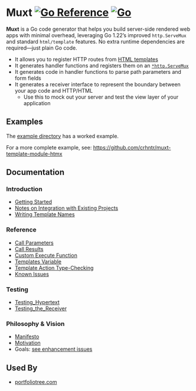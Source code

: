 # Muxt [![Go Reference](https://pkg.go.dev/badge/github.com/crhntr/muxt.svg)](https://pkg.go.dev/github.com/crhntr/muxt) [![Go](https://github.com/crhntr/muxt/actions/workflows/go.yml/badge.svg)](https://github.com/crhntr/muxt/actions/workflows/go.yml)

**Muxt** is a Go code generator that helps you build server-side rendered web apps with minimal overhead, leveraging Go
1.22’s improved `http.ServeMux` and standard `html/template` features.
No extra runtime dependencies are required—just plain Go code.

- It allows you to register HTTP routes from [HTML templates](https://pkg.go.dev/html/template)
- It generates handler functions and registers them on an [`*http.ServeMux`](https://pkg.go.dev/net/http#ServeMux)
- It generates code in handler functions to parse path parameters and form fields
- It generates a receiver interface to represent the boundary between your app code and HTTP/HTML
	- Use this to mock out your server and test the view layer of your application

## Examples

The [example directory](example) has a worked example.

For a more complete example, see: https://github.com/crhntr/muxt-template-module-htmx

## Documentation

### Introduction
- [Getting Started](./docs/getting_started.md)
- [Notes on Integration with Existing Projects](./docs/integrating.md)
- [Writing Template Names](./docs/template_names.md)

### Reference
- [Call Parameters](./docs/call_parameters.md)
- [Call Results](./docs/call_results.md)
- [Custom Execute Function](./docs/custom_execute_func.md)
- [Templates Variable](./docs/templates_variable.md)
- [Template Action Type-Checking](./docs/action_type_checking.md)
- [Known Issues](./docs/known_issues.md)

### Testing
- [Testing_Hypertext](./docs/testing_hypertext.md)
- [Testing_the_Receiver](./docs/testing_the_receiver.md)

### Philosophy & Vision
- [Manifesto](./docs/manifesto.md)
- [Motivation](./docs/motivation.md)
- Goals:
  [see enhancement issues](https://github.com/crhntr/muxt/issues?q=is%3Aissue%20state%3Aopen%20label%3Aenhancement)

## Used By
- [portfoliotree.com](https://portfoliotree.com)
